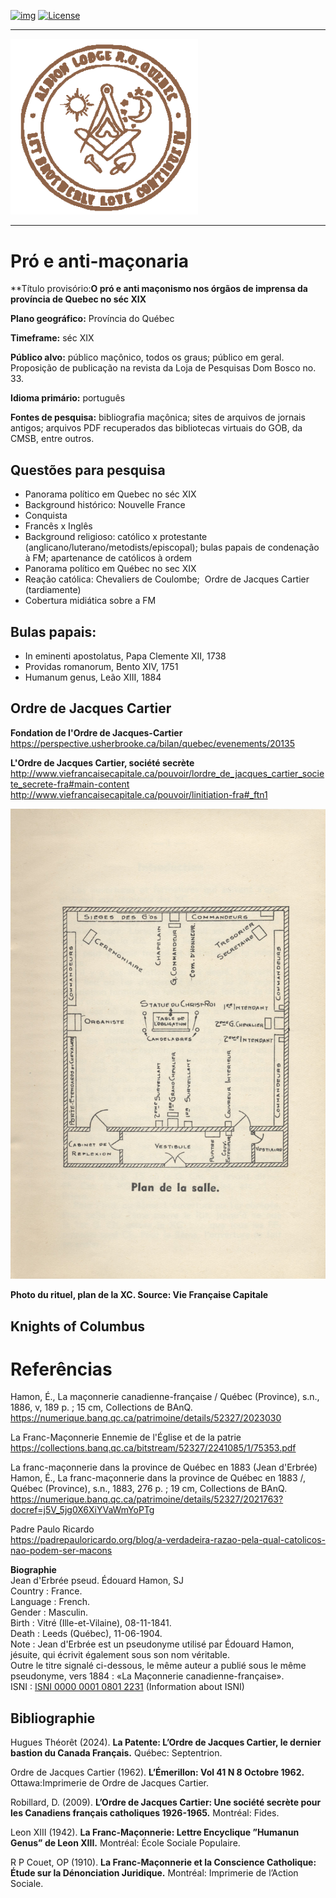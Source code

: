 <!-- ENTETE -->
[![img](https://img.shields.io/badge/Cycle%20de%20Vie-Édition-339999)](https://franc-maconnerie.ca)
[![License](https://img.shields.io/badge/Licence-MIT-blue)](LICENSE)

---

<div>
    <a target="_blank" href="https://franc-maconnerie.ca">
      <img src="images/logo.png" alt="Julio Torres Freemasonry" width="300"/>
    </a>
</div>

--- 

<!-- FIN ENTETE -->

# Pró e anti-maçonaria

**Título provisório:**O pró e anti maçonismo nos órgãos de imprensa da província de Quebec no séc XIX** 

**Plano geográfico:** Província do Québec

**Timeframe:** séc XIX

**Público alvo:** público maçônico, todos os graus; público em geral. Proposição de publicação na revista da Loja de Pesquisas Dom Bosco no. 33.

**Idioma primário:** português

**Fontes de pesquisa:** bibliografia maçônica; sites de arquivos de jornais antigos; arquivos PDF recuperados das bibliotecas virtuais do GOB, da CMSB, entre outros. 


## Questões para pesquisa

- Panorama político em Quebec no séc XIX
- Background histórico: Nouvelle France
- Conquista
- Francês x Inglês
- Background religioso: católico x protestante (anglicano/luterano/metodists/episcopal); bulas papais de condenação à FM; apartenance de católicos à ordem
- Panorama político em Québec no sec XIX
- Reação católica: Chevaliers de Coulombe;  Ordre de Jacques Cartier (tardiamente)
- Cobertura midiática sobre a FM

## Bulas papais:
- In eminenti apostolatus, Papa Clemente XII, 1738 
- Providas romanorum, Bento XIV, 1751
- Humanum genus, Leão XIII, 1884

## Ordre de Jacques Cartier 

**Fondation de l'Ordre de Jacques-Cartier**   
https://perspective.usherbrooke.ca/bilan/quebec/evenements/20135

**L'Ordre de Jacques Cartier, société secrète**   
http://www.viefrancaisecapitale.ca/pouvoir/lordre_de_jacques_cartier_societe_secrete-fra#main-content  
http://www.viefrancaisecapitale.ca/pouvoir/linitiation-fra#_ftn1  


<img src="images/OJC/Temple.jpg" width="600" />

**Photo du rituel, plan de la XC. Source: Vie Française Capitale** 


## Knights of Columbus 



# Referências

Hamon, É., La maçonnerie canadienne-française / Québec (Province), s.n., 1886, v, 189 p. ; 15 cm, Collections de BAnQ.   
https://numerique.banq.qc.ca/patrimoine/details/52327/2023030

La Franc-Maçonnerie Ennemie de l'Église et de la patrie   
https://collections.banq.qc.ca/bitstream/52327/2241085/1/75353.pdf

La franc-maçonnerie dans la province de Québec en 1883 (Jean d'Erbrée)   
Hamon, É., La franc-maçonnerie dans la province de Québec en 1883 /, Québec (Province), s.n., 1883, 276 p. ; 19 cm, Collections de BAnQ.   
https://numerique.banq.qc.ca/patrimoine/details/52327/2021763?docref=j5V_5jg0X6XiYVaWmYoPTg

Padre Paulo Ricardo   
https://padrepauloricardo.org/blog/a-verdadeira-razao-pela-qual-catolicos-nao-podem-ser-macons

**Biographie**   
Jean d'Erbrée pseud. Édouard Hamon, SJ   
Country :	France.    
Language :	French.     
Gender :	Masculin.    
Birth :	Vitré (Ille-et-Vilaine), 08-11-1841.    
Death :	Leeds (Québec), 11-06-1904.    
Note :	Jean d'Erbrée est un pseudonyme utilisé par Édouard Hamon, jésuite, qui écrivit également sous son nom véritable.    
Outre le titre signalé ci-dessous, le même auteur a publié sous le même pseudonyme, vers 1884 : «La Maçonnerie canadienne-française».    
ISNI : 	[ISNI 0000 0001 0801 2231](https://isni.oclc.org/cbs/DB=1.2/CMD?ACT=SRCH&IKT=8006&TRM=ISN%3A0000000108012231&TERMS_OF_USE_AGREED=Y&terms_of_use_agree=send) (Information about ISNI)


## Bibliographie 

Hugues Théorêt (2024). **La Patente: L’Ordre de Jacques Cartier, le dernier bastion du Canada Français.** Québec: Septentrion.

Ordre de Jacques Cartier (1962). **L’Émerillon: Vol 41 N 8 Octobre 1962.** Ottawa:Imprimerie de Ordre de Jacques Cartier.

Robillard, D. (2009). **L’Ordre de Jacques Cartier: Une société secrète pour les Canadiens français catholiques 1926-1965.** Montréal: Fides.

Leon XIII (1942). **La Franc-Maçonnerie: Lettre Encyclique ”Humanun Genus” de Leon XIII.** Montréal: École Sociale Populaire.

R P Couet, OP (1910). **La Franc-Maçonnerie et la Conscience Catholique: Étude sur la Dénonciation Juridique.** Montréal: Imprimerie de l’Action Sociale.
